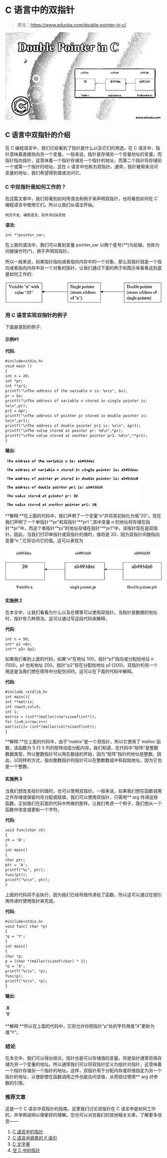 # C 语言中的双指针

> 原文：<https://www.educba.com/double-pointer-in-c/>

![double pointer in c](img/8d77e3a26a72f551e8539f884a3f6149.png)



## C 语言中双指针的介绍

在 C 编程语言中，我们已经看到了指针是什么以及它们的用途。在 C 语言中，指针意味着直接指向另一个变量。一般来说，指针是存储另一个变量地址的变量。而指针指向指针，这意味着一个指针存储另一个指针的地址，而第二个指针将存储前一个或第一个指针的地址，这在 c 语言中也称为双指针。通常，指针被用来访问变量的地址，我们希望得到值或访问它。

### C 中双指针是如何工作的？

在这篇文章中，我们将看到如何用语法和例子来声明双指针，也将看到如何在 C 编程语言中使用它们。所以让我们从语法开始。

<small>网页开发、编程语言、软件测试&其他</small>

**语法:**

```
int **pointer_var;
```

在上面的语法中，我们可以看到变量 pointer_var 以两个星号(**)为前缀，也称为间接操作符(*)，用于声明双指针。

所以一般来说，如果指针指向或者指向内存中的一个对象，那么双指针就是一个指向或者指向内存中另一个对象的指针。让我们通过下面的例子和图示来看看这到底是如何工作的:

![object in memory](img/4f44c88ba26ea8c111485c27aed39034.png)



### 用 C 语言实现双指针的例子

下面是提到的例子:

#### 示例#1

**代码:**

```
#include<stdio.h>
void main ()
{
int n = 20;
int *pr;
int **pr1;
printf("\nThe address of the variable n is: %x\n", &n);
pr = &n;
printf("\nThe address of variable n stored in single pointer is: %x\n",pr);
pr1 = &pr;
printf("\nThe address of pointer pr stored in double pointer is: %x\n",pr1);
printf("\nThe address of double pointer pr1 is: %x\n", &pr1);
printf("\nThe value stored at pointer pr: %d\n",*pr);
printf("\nThe value stored at another pointer pr1: %d\n",**pr1);
}
```

**输出:**

![double pointer in c - 3](img/b2ec845a320af84e0cad31bb19e68454.png)



**解释:**在上面的代码中，我们声明了一个变量“n”并将其初始化为值“20”。现在我们声明了一个单指针“*pr”和双指针“**pr1 ”,其中变量 n 的地址将存储在指针“*pr”中，而这个单指针“*pr”的地址存储在指针“**pr1”中，该指针现在是双指针。因此，当我们打印单指针或双指针的值时，值将是 20，因为双指针间接指向变量“n ”,它将访问它的值。这可以表现为

![indirectly pointing](img/eef01cd6a0de67680fa399e960b9691f.png)



#### 实施例 2

在本文中，让我们看看为什么以及在哪里可以使用双指针。当指针是数据的地址时，指针有几种用法。这可以通过写这段代码来解释。

**代码:**

```
int n = 50;
int* p1 =&n;
int** p2= &p1;
```

如果我们看到上面的代码，如果“n”在地址 100，指针“p1”指向或分配给地址 n (100)，p1 也有地址 200，指针“p2”现在分配给地址 p1 (200)。双指针的另一个用途是当我们想在矩阵中分配空间时。这可以在下面的代码中解释。

**代码:**

```
#include <stdlib.h>
int main(){
int **matrix;
int row=5,col=5;
int i;
matrix = (int**)malloc(row*sizeof(int*));
for (i=0;i<row;i++)
matrix[i]= (int*)malloc(col*sizeof(int));
}
```

**解释:**在上面的代码中，由于“matrix”是一个双指针，所以它使用了 malloc 函数，该函数为 5 行 5 列的矩阵动态分配内存。我们知道，在代码中“矩阵”是整数数据类型，所以整数指针可以用在数组的开始，因为“矩阵”指针的地址是整数。因此，以同样的方式，指向整数指针的指针可以在整数数组中有起始地址，因为它也是一个整数。

#### 实施例 3

当我们想改变指针的值时，也可以使用双指针。一般来说，如果我们想在函数调用之外存储或保留内存分配或赋值，我们可以使用双指针，只需用** arg 传递这些函数。正如我们在前面的代码中所做的那样。让我们考虑一个例子，我们想从一个函数中改变或更新一个字符。

**代码:**

```
void func(char ch)
{
ch = 'B';
}
int main()
{
char ptr;
ptr = 'A';
printf("%c", ptr);
func(ptr);
printf("%c\n", ptr);
}
```

上面的代码将不会执行，因为我们已经将值传递给了函数，所以这可以通过在按引用传递时使用指针来完成。

**代码:**

```
#include<stdio.h>
void func( char *p)
{
*p = 'Y';
}
int main()
{
char *p;
p = (char *)malloc(sizeof(char) * 1);
*p = 'X';
printf("%c\n", *p);
func(p);
printf("%c\n", *p);
}
```

**输出:**

![double pointer in c - 4](img/1f9fb2584d812f121bb22eb5cdc6a646.png)



**解释:**所以在上面的代码中，它将允许你把指针“p”处的字符用值“X”更新为值“Y”。

### 结论

在本文中，我们可以得出结论，指针也是可以存储值的变量。但是指针通常将值存储为另一个变量的地址。所以通常我们可以将双指针定义为指针对指针，这意味着一个指针存储另一个指针的地址。这样，双指针用于分配内存或将值指定为另一个指针的地址，以便即使在函数调用之外也能访问该值，从而绕过使用** arg 对参数的引用。

### 推荐文章

这是一个 C 语言中双指针的指南。这里我们讨论双指针在 C 语言中是如何工作的，并举例说明以便更好的理解。您也可以浏览我们的其他相关文章，了解更多信息——

1.  [C 语言中的指针](https://www.educba.com/pointers-in-c/)
2.  [C 语言中嵌套的 if 语句](https://www.educba.com/nested-if-statement-in-c/)
3.  [C 文字量](https://www.educba.com/c-literals/)
4.  [空 C 中的指针](https://www.educba.com/void-pointer-in-c/)





